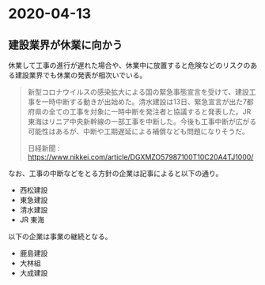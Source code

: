 2020-04-13
===

建設業界が休業に向かう
---

休業して工事の進行が遅れた場合や、休業中に放置すると危険などのリスクのある建設業界でも休業の発表が相次いでいる。

> 新型コロナウイルスの感染拡大による国の緊急事態宣言を受けて、建設工事を一時中断する動きが出始めた。清水建設は13日、緊急宣言が出た7都府県の全ての工事を対象に一時中断を発注者と協議すると発表した。JR東海はリニア中央新幹線の一部工事を中断した。今後も工事中断が広がる可能性はあるが、中断や工期遅延による補償なども問題になりそうだ。
>
> 日経新聞 : https://www.nikkei.com/article/DGXMZO57987100T10C20A4TJ1000/

なお、工事の中断などをとる方針の企業は記事によると以下の通り。

- 西松建設
- 東急建設
- 清水建設
- JR 東海

以下の企業は事業の継続となる。

- 鹿島建設
- 大林組
- 大成建設
